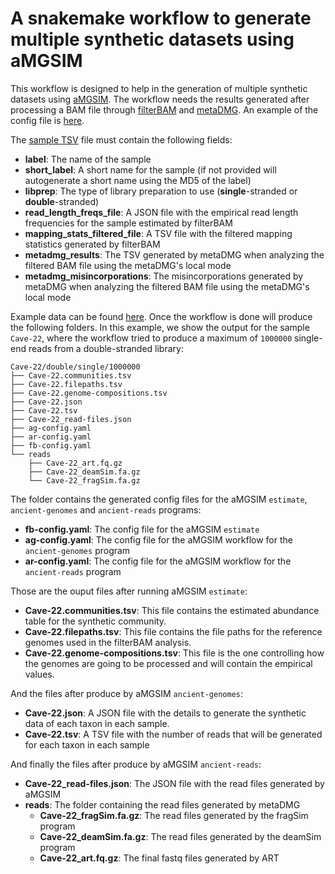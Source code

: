 # A snakemake workflow to generate multiple synthetic datasets using aMGSIM

This workflow is designed to help in the generation of multiple synthetic datasets using [aMGSIM](https://github.com/genomewalker/aMGSIM). The workflow needs the results generated after processing a BAM file through [filterBAM](https://github.com/genomewalker/bam-filter) and [metaDMG](https://metadmg-dev.github.io/metaDMG-core/). An example of the config file is [here](config/config.yaml).

The [sample TSV](assets/metaDMGsamplelist-test.tsv) file must contain the following fields:
- **label**: The name of the sample
- **short_label**: A short name for the sample (if not provided will autogenerate a short name using the MD5 of the label)
- **libprep**: The type of library preparation to use (**single**-stranded or **double**-stranded)
- **read_length_freqs_file**: A JSON file with the empirical read length frequencies for the sample estimated by filterBAM
- **mapping_stats_filtered_file**: A TSV file with the filtered mapping statistics generated by filterBAM
- **metadmg_results**: The TSV generated by metaDMG when analyzing the filtered BAM file using the metaDMG's local mode
- **metadmg_misincorporations**: The misincorporations generated by metaDMG when analyzing the filtered BAM file using the metaDMG's local mode

Example data can be found [here](assets/data). Once the workflow is done will produce the following folders. In this example, we show the output for the sample `Cave-22`, where the workflow tried to produce a maximum of `1000000` single-end reads from a double-stranded library:

```
Cave-22/double/single/1000000
├── Cave-22.communities.tsv
├── Cave-22.filepaths.tsv
├── Cave-22.genome-compositions.tsv
├── Cave-22.json
├── Cave-22.tsv
├── Cave-22_read-files.json
├── ag-config.yaml
├── ar-config.yaml
├── fb-config.yaml
└── reads
    ├── Cave-22_art.fq.gz
    ├── Cave-22_deamSim.fa.gz
    └── Cave-22_fragSim.fa.gz
```

The folder contains the generated config files for the aMGSIM `estimate`, `ancient-genomes` and `ancient-reads` programs:
- **fb-config.yaml**: The config file for the aMGSIM `estimate`
- **ag-config.yaml**: The config file for the aMGSIM workflow for the `ancient-genomes` program
- **ar-config.yaml**: The config file for the aMGSIM workflow for the `ancient-reads` program

Those are the ouput files after running aMGSIM `estimate`:
- **Cave-22.communities.tsv**: This file contains the estimated abundance table for the synthetic community.
- **Cave-22.filepaths.tsv**: This file contains the file paths for the reference genomes used in the filterBAM analysis.
- **Cave-22.genome-compositions.tsv**: This file is the one controlling how the genomes are going to be processed and will contain the empirical values.

And the files after produce by aMGSIM `ancient-genomes`:
- **Cave-22.json**: A JSON file with the details to generate the synthetic data of each taxon in each sample.
- **Cave-22.tsv**: A TSV file with the number of reads that will be generated for each taxon in each sample

And finally the files after produce by aMGSIM `ancient-reads`:
- **Cave-22_read-files.json**: The JSON file with the read files generated by aMGSIM
- **reads**: The folder containing the read files generated by metaDMG
  - **Cave-22_fragSim.fa.gz**: The read files generated by the fragSim program
  - **Cave-22_deamSim.fa.gz**: The read files generated by the deamSim program
  - **Cave-22_art.fq.gz**: The final fastq files generated by ART